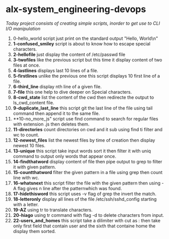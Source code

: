 # alx-system_engineering-devops

*Today project consists of creating simple scripts, inorder to get use to CLI I/O manipulation*
1. 0-hello_world script just print on the standard output "Hello, World\n"
2. **1-confused_smiley** script is about to know how to escape special characters.
3. **2-hellofile** just display the content of /etc/passwd file
4. **3-twofiles** like the previous script but this time it display content of two files at once.
5. **4-lastlines** displays last 10 lines of a file.
6. **5-firstlines** unlike the previous one this script displays 10 first line of a file.
7. **6-third_line** display nth line of a given file.
8. **7-file** this one help to dive deeper on Special characters.
9. **8-cwd_state** list the content of the cwd then redirecte the output to ls_cwd_content file.
10. **9-duplicate_last_line** this script git the last line of the file using tail command then append it to the same file.
11. **10-no_more_js" script use find command to search for regular files with extension .js then deletes them.
12. **11-directories** count directories on cwd and it sub using find ti filter and wc to count.
13. **12-newest_files** list the newest files by time of creation then display newest 10 files.
14. **13-unique** this script take input words sort it then filter it with uniq command to output only words that appear once.
15. **14-findthatword** display content of file then pipe output to grep to filter it with given pattern.
16. **15-countthatword** filter the given pattern in a file using grep then count line with wc.
17. **16-whatsnext** this script filter the file with the given pattern then using -A <n> flag gives n line after the patternwhich was found.
18. **17-hidethisword** this script uses -v flag of grep the invert the match.
19. **18-letteronly** display all lines of the file /etc/ssh/sshd_config starting with a letter.
20. **19-AZ** using tr to translate characters.
21. **20-hiago** using tr command with flag -d to delete characters from input.
23. **22-users_and_homes** this script take a dilimiter with cut as : then take only first field that contain user and the sixth that containe home the display them sorted.
